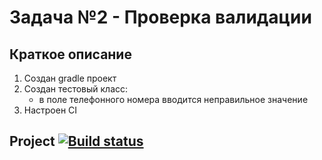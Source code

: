 # Задача №2 - Проверка валидации

## Краткое описание

1. Cоздан gradle проект
2. Создан тестовый класс: 
     - в поле телефонного номера вводится неправильное значение 
3. Настроен CI

## Project [![Build status](https://ci.appveyor.com/api/projects/status/7qcwv47wv8gtyewx/branch/master?svg=true)](https://ci.appveyor.com/project/pava-14/aqa2-1-2/branch/master)
